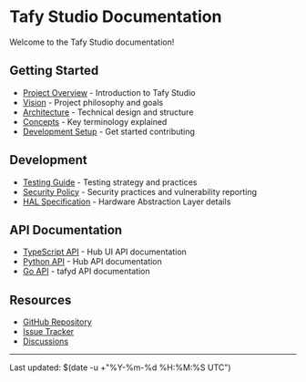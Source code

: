 # Tafy Studio Documentation

Welcome to the Tafy Studio documentation!

## Getting Started
- [Project Overview](./README.md) - Introduction to Tafy Studio
- [Vision](./VISION.md) - Project philosophy and goals
- [Architecture](./ARCHITECTURE.md) - Technical design and structure
- [Concepts](./CONCEPTS.md) - Key terminology explained
- [Development Setup](./DEVELOPMENT_SETUP.md) - Get started contributing

## Development
- [Testing Guide](./TESTING.md) - Testing strategy and practices
- [Security Policy](./SECURITY.md) - Security practices and vulnerability reporting
- [HAL Specification](./HAL_SPEC.md) - Hardware Abstraction Layer details

## API Documentation
- [TypeScript API](./api/typescript/index.html) - Hub UI API documentation
- [Python API](./api/python/index.html) - Hub API documentation
- [Go API](https://pkg.go.dev/github.com/tafystudio/tafystudio/apps/tafyd) - tafyd API documentation

## Resources
- [GitHub Repository](https://github.com/tafystudio/tafystudio)
- [Issue Tracker](https://github.com/tafystudio/tafystudio/issues)
- [Discussions](https://github.com/tafystudio/tafystudio/discussions)

---

Last updated: $(date -u +"%Y-%m-%d %H:%M:%S UTC")
